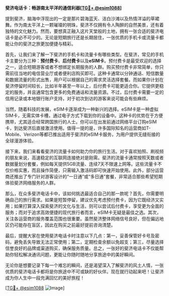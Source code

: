 **斐济电话卡：畅游南太平洋的通信利器[[TG💪+ @esim1088](https://t.me/s/esim1088)]**

提到斐济，脑海中浮现出的一定是那片碧海蓝天、洁白沙滩以及热情洋溢的草裙舞。作为南太平洋上一颗璀璨的明珠，斐济不仅拥有令人陶醉的自然美景，还有着独特的文化魅力。然而，要想真正融入这片天堂般的土地，拥有一张合适的斐济电话卡是必不可少的。无论是短期旅行还是长期居住，一张优质的手机卡或流量卡都能让你的斐济之旅更加便捷与精彩。

首先，让我们来了解一下斐济的手机卡和流量卡有哪些类型。在斐济，常见的手机卡主要分为三种：**预付费卡**、**后付费卡**以及**eSIM卡**。预付费卡是最受欢迎的选择之一，适合短期游客或者不想绑定长期服务的人群。购买预付费卡非常简单，你只需前往当地的电信营业厅或者便利店购买即可。这种卡通常以分钟通话、短信数量和数据流量的形式出售，用户可以根据自己的需求灵活选择套餐。而如果你计划在斐济停留时间较长，比如半年甚至一年以上，后付费卡可能更适合你。它提供更稳定的服务，并且通常包含更多的免费通话和流量资源。不过，后付费卡需要一定的信用记录或本地银行账户支持，对于初次到访的游客来说可能会有些麻烦。

当然，随着科技的发展，eSIM卡逐渐成为一种新兴的选择。eSIM卡是一种虚拟SIM卡，无需实体卡槽，通过电子方式下载到你的设备中。这种卡的优势在于方便携带，尤其适合经常跨国旅行的人士。你可以在出发前通过网络平台订购eSIM卡，到达斐济后直接激活使用。值得一提的是，许多国际知名的运营商如T-Mobile、Verizon等都已推出适用于斐济的eSIM卡服务，为用户提供无缝衔接的全球漫游体验。

接下来，我们来看看斐济的流量卡如何助力你的旅行生活。对于喜欢拍照、刷视频的朋友来说，高速稳定的互联网连接绝对是刚需。斐济的流量卡通常按照天数或者数据量划分套餐，例如每天提供5GB流量、连续7天不限速上网等。这些流量卡不仅价格实惠，而且操作简便，只需输入激活码即可快速开始使用。此外，部分运营商还推出了专门针对游客设计的“一日通”或“多日通”套餐，非常适合那些希望短期体验斐济网络服务的人群。

那么，在众多斐济电话卡中，该如何挑选最适合自己的那一款呢？首先，你需要明确自己的旅行需求。如果是短暂停留，建议优先考虑预付费卡，因为它既经济又实用；如果打算深入探索斐济的文化与生活，则可以尝试后付费卡，享受更为全面的服务；而对于追求高效便捷的现代旅行者而言，eSIM卡无疑是最佳之选。其次，关注各运营商的服务覆盖范围也很重要。虽然斐济整体网络信号良好，但在偏远地区仍可能存在盲区，因此在购买之前最好提前咨询清楚。

最后，提醒大家在使用斐济电话卡时注意以下几点：第一，妥善保管好卡号及密码，避免丢失导致无法正常使用；第二，定期检查余额以免超支；第三，尽量选择信誉良好的品牌或渠道购买，确保服务质量。总之，一张好的斐济电话卡不仅能帮助你轻松解决通讯问题，更能让你随时随地分享旅途中的美好瞬间。

无论你是想要记录下每一个难忘的瞬间，还是渴望深入了解斐济的风土人情，一张优质的斐济电话卡都将是你旅途中不可或缺的好伙伴。现在就行动起来吧！让斐济成为你人生中一段充满回忆的美好旅程！

[[TG💪+ @esim1088](https://t.me/s/esim1088) ![Image](https://i.postimg.cc/4NQfJmqS/Snipaste-2025-05-13-00-14-12.png)]